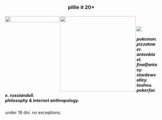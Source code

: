 <br><br>
<h3 align="center">pillie it 20+</h3>
<h5 align="left">
<img src="https://files.catbox.moe/rme84q.png" width="179" height="20" align="left"></img>
<img src="https://files.catbox.moe/a3rvnx.png" width="250" height="auto" align="left"></img>  
<img src="https://64.media.tumblr.com/22121a69417e4e2e2d107c988358b082/9912e86be0a4702f-69/s2048x3072/5690dd33d4175e7e87389ce945e14c35322fa522.pnj" width="235" height= "1" align="left"><br> 
<br><img src="https://komarev.com/ghpvc/?username=fibropilled&base=8000&color=5dd6a5&label=PILLS%20TAKEN:">
<br><br>pokemon.  pizzatower.   antonblast.
<br>finalfantasy. stardewvalley. touhou.
<br>pokerface. russiandoll.
<br>philosophy & internet anthropology.
</h5>under 18 dni. no exceptions. 
<br><br><br><br><br></font>

